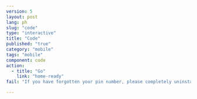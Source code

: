 ```yaml
---
version: 5
layout: post
lang: ph
slug: "code"
type: "interactive"
title: "Code"
published: "true"
category: "mobile"
tags: "mobile"
component: code
action: 
  - title: "Go"
    link: "home-ready"
fail: "If you have forgotten your pin number, please completely uninstall the application and reinstall it."

---
```


